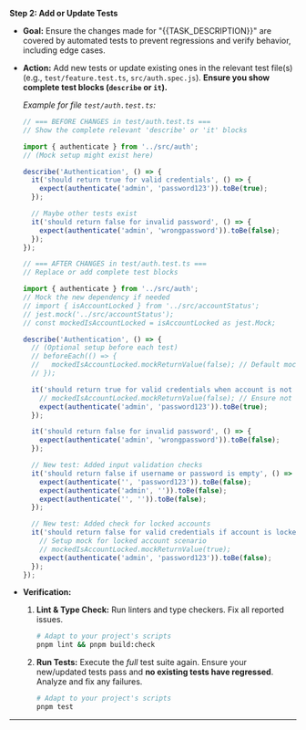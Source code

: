 **Step 2: Add or Update Tests**

*   **Goal:** Ensure the changes made for "{{TASK_DESCRIPTION}}" are covered by automated tests to prevent regressions and verify behavior, including edge cases.
*   **Action:** Add new tests or update existing ones in the relevant test file(s) (e.g., `test/feature.test.ts`, `src/auth.spec.js`). **Ensure you show complete test blocks (`describe` or `it`).**

    *Example for file `test/auth.test.ts`:*
    ```typescript
    // === BEFORE CHANGES in test/auth.test.ts ===
    // Show the complete relevant 'describe' or 'it' blocks

    import { authenticate } from '../src/auth';
    // (Mock setup might exist here)

    describe('Authentication', () => {
      it('should return true for valid credentials', () => {
        expect(authenticate('admin', 'password123')).toBe(true);
      });

      // Maybe other tests exist
      it('should return false for invalid password', () => {
        expect(authenticate('admin', 'wrongpassword')).toBe(false);
      });
    });

    // === AFTER CHANGES in test/auth.test.ts ===
    // Replace or add complete test blocks

    import { authenticate } from '../src/auth';
    // Mock the new dependency if needed
    // import { isAccountLocked } from '../src/accountStatus';
    // jest.mock('../src/accountStatus');
    // const mockedIsAccountLocked = isAccountLocked as jest.Mock;

    describe('Authentication', () => {
      // (Optional setup before each test)
      // beforeEach(() => {
      //   mockedIsAccountLocked.mockReturnValue(false); // Default mock state
      // });

      it('should return true for valid credentials when account is not locked', () => {
        // mockedIsAccountLocked.mockReturnValue(false); // Ensure not locked
        expect(authenticate('admin', 'password123')).toBe(true);
      });

      it('should return false for invalid password', () => {
        expect(authenticate('admin', 'wrongpassword')).toBe(false);
      });

      // New test: Added input validation checks
      it('should return false if username or password is empty', () => {
        expect(authenticate('', 'password123')).toBe(false);
        expect(authenticate('admin', '')).toBe(false);
        expect(authenticate('', '')).toBe(false);
      });

      // New test: Added check for locked accounts
      it('should return false for valid credentials if account is locked', () => {
        // Setup mock for locked account scenario
        // mockedIsAccountLocked.mockReturnValue(true);
        expect(authenticate('admin', 'password123')).toBe(false);
      });
    });
    ```
*   **Verification:**
    1.  **Lint & Type Check:** Run linters and type checkers. Fix all reported issues.
        ```bash
        # Adapt to your project's scripts
        pnpm lint && pnpm build:check
        ```
    2.  **Run Tests:** Execute the *full* test suite again. Ensure your new/updated tests pass and **no existing tests have regressed**. Analyze and fix any failures.
        ```bash
        # Adapt to your project's scripts
        pnpm test
        ```

--- 